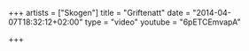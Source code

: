 +++
artists = ["Skogen"]
title = "Griftenatt"
date = "2014-04-07T18:32:12+02:00"
type = "video"
youtube = "6pETCEmvapA"

+++
